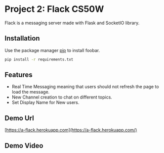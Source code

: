 # Project 2: Flack CS50W

Flack is a messaging server made with Flask and SocketIO library.

## Installation

Use the package manager [pip](https://pip.pypa.io/en/stable/) to install foobar.

```bash
pip install -r requirements.txt 
```

## Features
* Real Time Messaging meaning that users should not refresh the page to load the message.
* New Channel creation to chat on different topics.
* Set Display Name for New users.

## Demo Url
[https://a-flack.herokuapp.com](https://a-flack.herokuapp.com/)

## Demo Video
